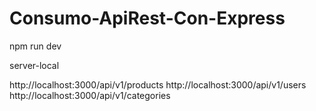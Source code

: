 # Consumo-ApiRest-Con-Express

npm run dev 

server-local

http://localhost:3000/api/v1/products
http://localhost:3000/api/v1/users
http://localhost:3000/api/v1/categories
